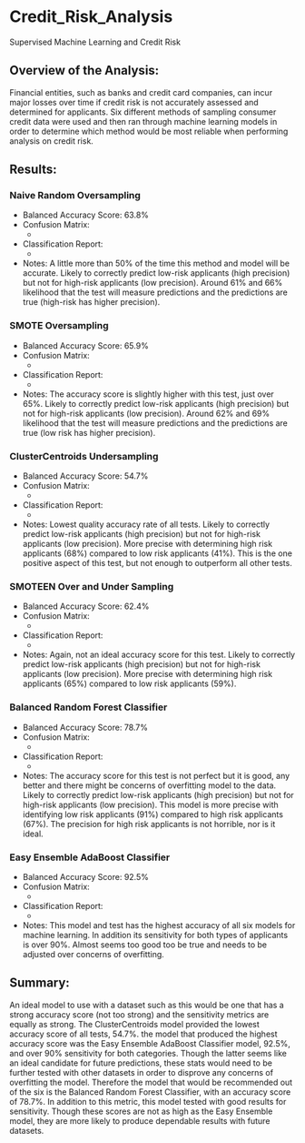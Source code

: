 # Credit_Risk_Analysis
Supervised Machine Learning and Credit Risk
## Overview of the Analysis:

Financial entities, such as banks and credit card companies, can incur major losses over time if credit risk is not accurately assessed and determined for applicants.  Six different methods of sampling consumer credit data were used and then ran through machine learning models in order to determine which method would be most reliable when performing analysis on credit risk.  

## Results:

### Naive Random Oversampling
*  Balanced Accuracy Score: 63.8%
*  Confusion Matrix:
   *  ![]()
* Classification Report:
  *  ![]()
* Notes: A little more than 50% of the time this method and model will be accurate. Likely to correctly predict low-risk applicants (high precision) but not for high-risk applicants (low precision).  Around 61% and 66% likelihood that the test will measure predictions and the predictions are true (high-risk has higher precision).  

### SMOTE Oversampling
*  Balanced Accuracy Score: 65.9%
*  Confusion Matrix:
   *  ![]()
* Classification Report:
  * ![]()
* Notes: The accuracy score is slightly higher with this test, just over 65%. Likely to correctly predict low-risk applicants (high precision) but not for high-risk applicants (low precision). Around 62% and 69% likelihood that the test will measure predictions and the predictions are true (low risk has higher precision). 

### ClusterCentroids Undersampling
*  Balanced Accuracy Score: 54.7%
*  Confusion Matrix:
   *  ![]()
* Classification Report:
  * ![]()
* Notes: Lowest quality accuracy rate of all tests. Likely to correctly predict low-risk applicants (high precision) but not for high-risk applicants (low precision). More precise with determining high risk applicants (68%) compared to low risk applicants (41%).  This is the one positive aspect of this test, but not enough to outperform all other tests.

### SMOTEEN Over and Under Sampling
*  Balanced Accuracy Score: 62.4%
*  Confusion Matrix:
   *  ![]()
* Classification Report:
  * ![]()
* Notes: Again, not an ideal accuracy score for this test. Likely to correctly predict low-risk applicants (high precision) but not for high-risk applicants (low precision). More precise with determining high risk applicants (65%) compared to low risk applicants (59%). 
  
### Balanced Random Forest Classifier
*  Balanced Accuracy Score: 78.7%
*  Confusion Matrix:
   *  ![]()
* Classification Report:
  *  ![]()
* Notes: The accuracy score for this test is not perfect but it is good, any better and there might be concerns of overfitting model to the data.  Likely to correctly predict low-risk applicants (high precision) but not for high-risk applicants (low precision). This model is more precise with identifying low risk applicants (91%) compared to high risk applicants (67%).  The precision for high risk applicants is not horrible, nor is it ideal. 
  
### Easy Ensemble AdaBoost Classifier
*  Balanced Accuracy Score: 92.5%
*  Confusion Matrix:
   *  ![]()
* Classification Report:
  *  ![]()
* Notes: This model and test has the highest accuracy of all six models for machine learning.  In addition its sensitivity for both types of applicants is over 90%.  Almost seems too good too be true and needs to be adjusted over concerns of overfitting.

## Summary:

An ideal model to use with a dataset such as this would be one that has a strong accuracy score (not too strong) and the sensitivity metrics are equally as strong. The ClusterCentroids model provided the lowest accuracy score of all tests, 54.7%.  the model that produced the highest accuracy score was the Easy Ensemble AdaBoost Classifier model, 92.5%, and over 90% sensitivity for both categories.  Though the latter seems like an ideal candidate for future predictions, these stats would need to be further tested with other datasets in order to disprove any concerns of overfitting the model.  Therefore the model that would be recommended out of the six is the Balanced Random Forest Classifier, with an accuracy score of 78.7%.  In addition to this metric, this model tested with good results for sensitivity.  Though these scores are not as high as the Easy Ensemble model, they are more likely to produce dependable results with future datasets.     